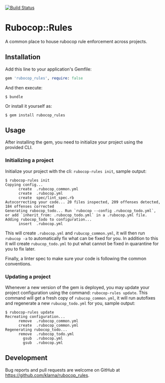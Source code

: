 [![Build Status](https://travis-ci.org/klippx/rubocop_rules.svg?branch=master)](https://travis-ci.org/klippx/rubocop_rules)

# Rubocop::Rules

A common place to house rubocop rule enforcement across projects.

## Installation

Add this line to your application's Gemfile:

```ruby
gem 'rubocop_rules', require: false
```

And then execute:

    $ bundle

Or install it yourself as:

    $ gem install rubocop_rules

## Usage

After installing the gem, you need to initialize your project using the provided CLI.

### Initializing a project

Initialize your project with the cli: `rubocop-rules init`, sample output:

```shell
$ rubocop-rules init
Copying config...
      create  .rubocop_common.yml
      create  .rubocop.yml
      create  spec/lint_spec.rb
Autocorrecting your code... 20 files inspected, 209 offenses detected, 184 offenses corrected
Generating rubocop_todo... Run `rubocop --config .rubocop_todo.yml`, or add `inherit_from: .rubocop_todo.yml` in a .rubocop.yml file.
Adding rubocop_todo to configuration...
      insert  .rubocop.yml
```

This will create `.rubocop.yml` and `rubucop_common.yml`, it will then run `rubucop -a` to
automatically fix what can be fixed for you. In addition to this it will create `rubucop_todo.yml`
to put what cannot be fixed in quarantine for you to fix later.

Finally, a linter spec to make sure your code is following the common conventions.

### Updating a project

Whenever a new version of the gem is deployed, you may update your project configuration using the
command: `rubocop-rules update`. This command will get a fresh copy of `rubucop_common.yml`, it will
run autofixes and regenerate a new `rubucop_todo.yml` for you, sample output:

```shell
$ rubocop-rules update
Recreating configuration...
      remove  .rubocop_common.yml
      create  .rubocop_common.yml
Regenerating rubocop_todo...
      remove  .rubocop_todo.yml
        gsub  .rubocop.yml
        gsub  .rubocop.yml
```

## Development

Bug reports and pull requests are welcome on GitHub at https://github.com/klarna/rubocop_rules.
